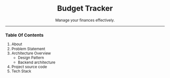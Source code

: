 <svg fill="none" viewBox="0 0 600 300" width="600" height="300" xmlns="http://www.w3.org/2000/svg">
  <foreignObject x="0" y="0" width="600" height="300"> 
  <div xmlns="http://www.w3.org/1999/xhtml">
      <h1  align="center" >Budget Tracker</h1>
      <p align="center">Manage your finances effectively.</p>
    </div>

---
<div>
  <h3>Table Of Contents</h3>
  <ol>
    <li>About</li>
    <li>Problem Statement</li>
    <li>Architecture Overview
      <ul>
        <li>Design Pattern</li>
        <li>Backend architecture</li>
      </ul>
    </li>
    <li>Project source code</li>
    <li>Tech Stack</li>
  </ol>
</div>

  ---
<div>
    <h3 font="bold">1. About </h3>
    <br>
    <p>
      This project is to build a user-friendly application that helps individuals track their savings and expenses on a daily, monthly, and yearly basis, providing real-time reports and notifications.
    </p>
</div>

---

<div>
  <h3>2. Problem Statement</h3>
  <p>
    People often invest in stocks or spend money for their needs without a clear picture of their actual financial position. Relying on manual calculations or checking bank statements is inefficient. This project provides a platform that enables users to automatically track and visualize their financial data effectively.
  </p>
</div>
<div>
</div>

---

<div>
  <div>
    <h3>3. Architecture Overview</h3>
  </div>
  <div>
    <h4>🏗️ Design Pattern : MVC Architecture (Model View Controller)</h4>
     <ul>
      <li>View : User interacts with applications & represents data visually</li>
      <li>Controller : Request from view will be redirected to business logic, manages the resources and provides response to view</li>
      <li>Model : Business Logic stands for performing all the operations on expense, savings & performing CRUD operations on it. Generating report</li>
    </ul>
    <div>
       <h4>🧩 Backend Architecture : Microservices</h4>
    </div>
  </div>

   | Title | Description |
   | ----  | ------------|    
   | Auth Services | Manages registeration, signin using OAuth google & aplication login / registeration services |
   | Budget Services | CRUD operations on expense, create/ update savings, create/update salary |
   | Mail Services | Sends the update via mails |
   | Report Services | Generates the report on monthly weekly, yearly basis |

  ---
  <div>
    <h3>4. Project source code link 👇 </h3>
  </div>

  |Title | Code Link |
  | ---- | --------- |
  |View  | <a href="https://github.com/Shwetha-75/Budget-Tracker-View.git" target="_blank">View</a>
  |Auth Services | <a href="https://github.com/Shwetha-75/registration-services-budget-tracker.git" target="_blank">Register</a> |
  |     | <a href="https://github.com/Shwetha-75/budget-tracker-login-services.git" target="_blank">Login</a>|
  |     | <a href="https://github.com/Shwetha-75/budget-tracker-login-services.git" target="_blank">OAuth Google SignIn</a> |
  |Budget Services | <a href="https://github.com/Shwetha-75/budget-tracker-budget-services.git" target="_blank">Budget Services</a> |

  ---

  <div>
    
  </div>
  <h3>5. Tech Stack</h3>
  
  |Phase | Tech |
  |------- |------|
  |Frontend| Reactjs |
  |Backend | Flask using python, OAuth SignIn |
  |Databse |Firebase |
  |Testing | .rest, pytest, postman |
  |Deloyement | render, vercel|
  
 </div>
  </foreignObject>
</svg>
